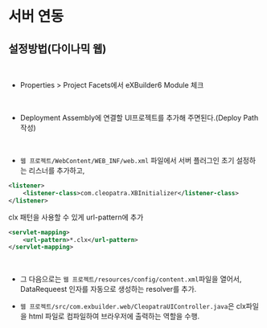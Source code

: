 # 서버 연동

## 설정방법(다이나믹 웹)

<br>

- Properties > Project Facets에서 eXBuilder6 Module 체크

<br>


- Deployment Assembly에 연결할 UI프로젝트를 추가해 주면된다.(Deploy Path 작성)

<br>


- `웹 프로젝트/WebContent/WEB_INF/web.xml` 파일에서 서버 플러그인 초기 설정하는 리스너를 추가하고,

```xml
<listener>
    <listener-class>com.cleopatra.XBInitializer</listener-class>
</listener>
```

clx 패턴을 사용할 수 있게 url-pattern에 추가

```xml
<servlet-mapping>
    <url-pattern>*.clx</url-pattern>
</servlet-mapping>
```

<br>

- 그 다음으로는 `웹 프로젝트/resources/config/content.xml`파일을 열어서, DataRequeest 인자를 자동으로 생성하는 resolver를 추가.

- `웹 프로젝트/src/com.exbuilder.web/CleopatraUIController.java`은 clx파일을 html 파일로 컴파일하여 브라우저에 출력하는 역할을 수행.